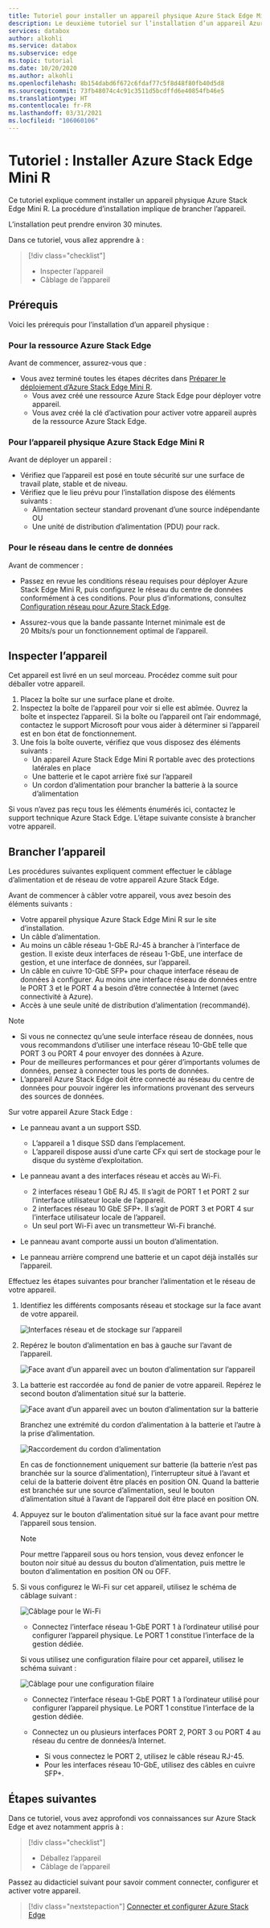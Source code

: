 ```yaml
---
title: Tutoriel pour installer un appareil physique Azure Stack Edge Mini R | Microsoft Docs
description: Le deuxième tutoriel sur l’installation d’un appareil Azure Stack Edge Mini R implique le raccordement de l’appareil physique à une source d’alimentation et au réseau.
services: databox
author: alkohli
ms.service: databox
ms.subservice: edge
ms.topic: tutorial
ms.date: 10/20/2020
ms.author: alkohli
ms.openlocfilehash: 8b154dabd6f672c6fdaf77c5f8d48f80fb40d5d8
ms.sourcegitcommit: 73fb48074c4c91c3511d5bcdffd6e40854fb46e5
ms.translationtype: HT
ms.contentlocale: fr-FR
ms.lasthandoff: 03/31/2021
ms.locfileid: "106060106"
---
```

# <a name="tutorial-install-azure-stack-edge-mini-r"></a>Tutoriel : Installer Azure Stack Edge Mini R

Ce tutoriel explique comment installer un appareil physique Azure Stack Edge Mini R. La procédure d’installation implique de brancher l’appareil.

L’installation peut prendre environ 30 minutes.

Dans ce tutoriel, vous allez apprendre à :

> [!div class="checklist"]
> * Inspecter l’appareil
> * Câblage de l’appareil

## <a name="prerequisites"></a>Prérequis

Voici les prérequis pour l’installation d’un appareil physique :

### <a name="for-the-azure-stack-edge-resource"></a>Pour la ressource Azure Stack Edge

Avant de commencer, assurez-vous que :

* Vous avez terminé toutes les étapes décrites dans [Préparer le déploiement d’Azure Stack Edge Mini R](azure-stack-edge-mini-r-deploy-prep.md).
    * Vous avez créé une ressource Azure Stack Edge pour déployer votre appareil.
    * Vous avez créé la clé d’activation pour activer votre appareil auprès de la ressource Azure Stack Edge.

 
### <a name="for-the-azure-stack-edge-mini-r-physical-device"></a>Pour l’appareil physique Azure Stack Edge Mini R

Avant de déployer un appareil :

- Vérifiez que l’appareil est posé en toute sécurité sur une surface de travail plate, stable et de niveau.
- Vérifiez que le lieu prévu pour l’installation dispose des éléments suivants :
    - Alimentation secteur standard provenant d’une source indépendante OU
    - Une unité de distribution d’alimentation (PDU) pour rack. 
    

### <a name="for-the-network-in-the-datacenter"></a>Pour le réseau dans le centre de données

Avant de commencer :

- Passez en revue les conditions réseau requises pour déployer Azure Stack Edge Mini R, puis configurez le réseau du centre de données conformément à ces conditions. Pour plus d’informations, consultez [Configuration réseau pour Azure Stack Edge](azure-stack-edge-mini-r-system-requirements.md#networking-port-requirements).

- Assurez-vous que la bande passante Internet minimale est de 20 Mbits/s pour un fonctionnement optimal de l’appareil. <!-- engg TBC -->


## <a name="inspect-the-device"></a>Inspecter l’appareil

Cet appareil est livré en un seul morceau. Procédez comme suit pour déballer votre appareil.

1. Placez la boîte sur une surface plane et droite.
2. Inspectez la boîte de l’appareil pour voir si elle est abîmée. Ouvrez la boîte et inspectez l’appareil. Si la boîte ou l’appareil ont l’air endommagé, contactez le support Microsoft pour vous aider à déterminer si l’appareil est en bon état de fonctionnement.
3. Une fois la boîte ouverte, vérifiez que vous disposez des éléments suivants :
    - Un appareil Azure Stack Edge Mini R portable avec des protections latérales en place
    - Une batterie et le capot arrière fixé sur l’appareil 
    - Un cordon d’alimentation pour brancher la batterie à la source d’alimentation 

Si vous n’avez pas reçu tous les éléments énumérés ici, contactez le support technique Azure Stack Edge. L’étape suivante consiste à brancher votre appareil.


## <a name="cable-the-device"></a>Brancher l’appareil

Les procédures suivantes expliquent comment effectuer le câblage d’alimentation et de réseau de votre appareil Azure Stack Edge.

Avant de commencer à câbler votre appareil, vous avez besoin des éléments suivants :

- Votre appareil physique Azure Stack Edge Mini R sur le site d’installation.
- Un câble d’alimentation.
- Au moins un câble réseau 1-GbE RJ-45 à brancher à l’interface de gestion. Il existe deux interfaces de réseau 1-GbE, une interface de gestion, et une interface de données, sur l’appareil.
- Un câble en cuivre 10-GbE SFP+ pour chaque interface réseau de données à configurer. Au moins une interface réseau de données entre le PORT 3 et le PORT 4 a besoin d’être connectée à Internet (avec connectivité à Azure).  
- Accès à une seule unité de distribution d’alimentation (recommandé).

> [!NOTE]
> - Si vous ne connectez qu’une seule interface réseau de données, nous vous recommandons d’utiliser une interface réseau 10-GbE telle que PORT 3 ou PORT 4 pour envoyer des données à Azure. 
> - Pour de meilleures performances et pour gérer d’importants volumes de données, pensez à connecter tous les ports de données.
> - L’appareil Azure Stack Edge doit être connecté au réseau du centre de données pour pouvoir ingérer les informations provenant des serveurs des sources de données. <!-- engg TBC -->

Sur votre appareil Azure Stack Edge :

- Le panneau avant a un support SSD. 

    - L’appareil a 1 disque SSD dans l’emplacement. 
    - L’appareil dispose aussi d’une carte CFx qui sert de stockage pour le disque du système d’exploitation.
    
- Le panneau avant a des interfaces réseau et accès au Wi-Fi.

    - 2 interfaces réseau 1 GbE RJ 45. Il s’agit de PORT 1 et PORT 2 sur l’interface utilisateur locale de l’appareil.
    - 2 interfaces réseau 10 GbE SFP+. Il s’agit de PORT 3 et PORT 4 sur l’interface utilisateur locale de l’appareil. 
    - Un seul port Wi-Fi avec un transmetteur Wi-Fi branché.

- Le panneau avant comporte aussi un bouton d’alimentation. 

- Le panneau arrière comprend une batterie et un capot déjà installés sur l’appareil. 


Effectuez les étapes suivantes pour brancher l’alimentation et le réseau de votre appareil.

1. Identifiez les différents composants réseau et stockage sur la face avant de votre appareil.

    ![Interfaces réseau et de stockage sur l’appareil](./media/azure-stack-edge-mini-r-deploy-install/ports-front-plane.png)

2. Repérez le bouton d’alimentation en bas à gauche sur l’avant de l’appareil. 

    ![Face avant d’un appareil avec un bouton d’alimentation sur l’appareil](./media/azure-stack-edge-mini-r-deploy-install/device-power-button.png)

3. La batterie est raccordée au fond de panier de votre appareil. Repérez le second bouton d’alimentation situé sur la batterie. 

    ![Face avant d’un appareil avec un bouton d’alimentation sur la batterie](./media/azure-stack-edge-mini-r-deploy-install/battery-power-button.png)


    Branchez une extrémité du cordon d’alimentation à la batterie et l’autre à la prise d’alimentation. 

    ![Raccordement du cordon d’alimentation](./media/azure-stack-edge-mini-r-deploy-install/power-cord-connector-1.png) 

    En cas de fonctionnement uniquement sur batterie (la batterie n’est pas branchée sur la source d’alimentation), l’interrupteur situé à l’avant et celui de la batterie doivent être placés en position ON. Quand la batterie est branchée sur une source d’alimentation, seul le bouton d’alimentation situé à l’avant de l’appareil doit être placé en position ON. 

4. Appuyez sur le bouton d’alimentation situé sur la face avant pour mettre l’appareil sous tension. 
    
    > [!NOTE]
    > Pour mettre l’appareil sous ou hors tension, vous devez enfoncer le bouton noir situé au dessus du bouton d’alimentation, puis mettre le bouton d’alimentation en position ON ou OFF. 

5. Si vous configurez le Wi-Fi sur cet appareil, utilisez le schéma de câblage suivant :

    ![Câblage pour le Wi-Fi](./media/azure-stack-edge-mini-r-deploy-install/wireless-cabled.png)  

    - Connectez l’interface réseau 1-GbE PORT 1 à l’ordinateur utilisé pour configurer l’appareil physique. Le PORT 1 constitue l’interface de la gestion dédiée.


    Si vous utilisez une configuration filaire pour cet appareil, utilisez le schéma suivant :
     
    ![Câblage pour une configuration filaire](./media/azure-stack-edge-mini-r-deploy-install/wired-cabled.png)     
    - Connectez l’interface réseau 1-GbE PORT 1 à l’ordinateur utilisé pour configurer l’appareil physique. Le PORT 1 constitue l’interface de la gestion dédiée.
    - Connectez un ou plusieurs interfaces PORT 2, PORT 3 ou PORT 4 au réseau du centre de données/à Internet.
    
        - Si vous connectez le PORT 2, utilisez le câble réseau RJ-45.
        - Pour les interfaces réseau 10-GbE, utilisez des câbles en cuivre SFP+.

## <a name="next-steps"></a>Étapes suivantes

Dans ce tutoriel, vous avez approfondi vos connaissances sur Azure Stack Edge et avez notamment appris à :

> [!div class="checklist"]
> * Déballez l’appareil
> * Câblage de l’appareil

Passez au didacticiel suivant pour savoir comment connecter, configurer et activer votre appareil.

> [!div class="nextstepaction"]
> [Connecter et configurer Azure Stack Edge](./azure-stack-edge-mini-r-deploy-connect.md)
